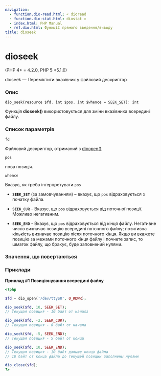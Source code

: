```yaml
---
navigation:
  - function.dio-read.html: « dioread
  - function.dio-stat.html: diostat »
  - index.html: PHP Manual
  - ref.dio.html: Функції прямого введення/виводу
title: dioseek
---
```

# dioseek

(PHP 4> = 4.2.0, PHP 5 <5.1.0)

dioseek — Перемістити вказівник у файловий дескриптор

### Опис

```methodsynopsis
dio_seek(resource $fd, int $pos, int $whence = SEEK_SET): int
```

Функція **dioseek()** використовується для зміни вказівника всередині файлу.

### Список параметрів

`fd`

Файловий дескриптор, отриманий з [dioopen()](function.dio-open.html)

`pos`

нова позиція.

`whence`

Вказує, як треба інтерпретувати `pos`

-   **`SEEK_SET`** (за замовчуванням) – вказує, що `pos` відраховується з початку файла.
    
-   **`SEEK_CUR`** - Вказує, що `pos` відраховується від поточної позиції. Можливо негативним.
    
-   **`SEEK_END`** - Вказує, що `pos` відраховується від кінця файлу. Негативне число визначає позицію всередині поточного файлу; позитивна кількість визначає позицію після поточного кінця. Якщо ви вкажете позицію за межами поточного кінця файлу і почнете запис, то шматок файлу, що бракує, буде заповнений нулями.
    

### Значення, що повертаються

### Приклади

**Приклад #1 Позиціонування всередині файлу**

```php
<?php

$fd = dio_open('/dev/ttyS0', O_RDWR);

dio_seek($fd, 10, SEEK_SET);
// Текущая позиция - 10 байт от начала

dio_seek($fd, -2, SEEK_CUR);
// Текущая позиция - 8 байт от начала

dio_seek($fd, -5, SEEK_END);
// Текущая позиция - 5 байт от конца

dio_seek($fd, 10, SEEK_END);
// Текущая позиция - 10 байт дальше конца файла
// 10 байт от конца файла до текущей позиции заполнены нулями

dio_close($fd);
?>
```
